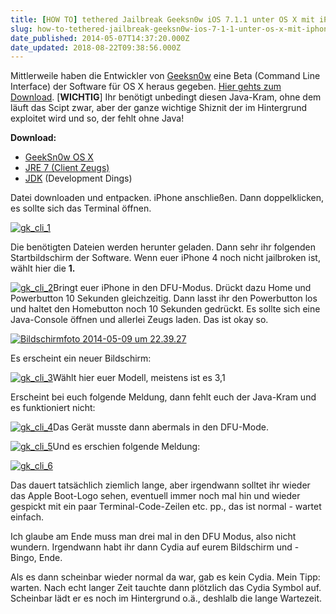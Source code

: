 ```yaml
---
title: [HOW TO] tethered Jailbreak Geeksn0w iOS 7.1.1 unter OS X mit iPhone 4/4s
slug: how-to-tethered-jailbreak-geeksn0w-ios-7-1-1-unter-os-x-mit-iphone-44s
date_published: 2014-05-07T14:37:20.000Z
date_updated: 2018-08-22T09:38:56.000Z
---
```


Mittlerweile haben die Entwickler von [Geeksn0w](__GHOST_URL__/howto-ios-7-1-1-tethered-jailbreak-iphone-4-geeksn0w-win/) eine Beta (Command Line Interface) der Software für OS X heraus gegeben. [Hier gehts zum Download](http://geeksn0w.it). [**WICHTIG**] Ihr benötigt unbedingt diesen Java-Kram, ohne dem läuft das Scipt zwar, aber der ganze wichtige Shiznit der im Hintergrund exploitet wird und so, der fehlt ohne Java!

**Download:**

- [GeekSn0w OS X](http://geeksn0w.it)
- [JRE 7 (Client Zeugs)](http://geeksn0w.it)
- [JDK](http://adf.ly/lYbZk) (Development Dings)

Datei downloaden und entpacken. iPhone anschließen. Dann doppelklicken, es sollte sich das Terminal öffnen.

[![gk_cli_1](//picdump.thafaker.de/2014/05/gk_cli_1-580x407.png)](http://picdump.thafaker.de/2014/05/gk_cli_1.png)

Die benötigten Dateien werden herunter geladen. Dann sehr ihr folgenden Startbildschirm der Software. Wenn euer iPhone 4 noch nicht jailbroken ist, wählt hier die **1.**

[![gk_cli_2](//picdump.thafaker.de/2014/05/gk_cli_2-580x407.png)](http://picdump.thafaker.de/2014/05/gk_cli_2.png)Bringt euer iPhone in den DFU-Modus. Drückt dazu Home und Powerbutton 10 Sekunden gleichzeitig. Dann lasst ihr den Powerbutton los und haltet den Homebutton noch 10 Sekunden gedrückt. Es sollte sich eine Java-Console öffnen und allerlei Zeugs laden. Das ist okay so.

[![Bildschirmfoto 2014-05-09 um 22.39.27](//picdump.thafaker.de/2014/05/Bildschirmfoto-2014-05-09-um-22.39.27-580x485.png)](http://picdump.thafaker.de/2014/05/Bildschirmfoto-2014-05-09-um-22.39.27.png)

Es erscheint ein neuer Bildschirm:

[![gk_cli_3](//picdump.thafaker.de/2014/05/gk_cli_3-580x407.png)](http://picdump.thafaker.de/2014/05/gk_cli_3.png)Wählt hier euer Modell, meistens ist es 3,1

Erscheint bei euch folgende Meldung, dann fehlt euch der Java-Kram und es funktioniert nicht:

[![gk_cli_4](//picdump.thafaker.de/2014/05/gk_cli_4.png)](http://picdump.thafaker.de/2014/05/gk_cli_4.png)Das Gerät musste dann abermals in den DFU-Mode.

[![gk_cli_5](//picdump.thafaker.de/2014/05/gk_cli_5-580x407.png)](http://picdump.thafaker.de/2014/05/gk_cli_5.png)Und es erschien folgende Meldung:

[![gk_cli_6](//picdump.thafaker.de/2014/05/gk_cli_6-580x407.png)](http://picdump.thafaker.de/2014/05/gk_cli_6.png)

Das dauert tatsächlich ziemlich lange, aber irgendwann solltet ihr wieder das Apple Boot-Logo sehen, eventuell immer noch mal hin und wieder gespickt mit ein paar Terminal-Code-Zeilen etc. pp., das ist normal - wartet einfach.

Ich glaube am Ende muss man drei mal in den DFU Modus, also nicht wundern. Irgendwann habt ihr dann Cydia auf eurem Bildschirm und - Bingo, Ende.

Als es dann scheinbar wieder normal da war, gab es kein Cydia. Mein Tipp: warten. Nach echt langer Zeit tauchte dann plötzlich das Cydia Symbol auf. Scheinbar lädt er es noch im Hintergrund o.ä., deshlalb die lange Wartezeit.
